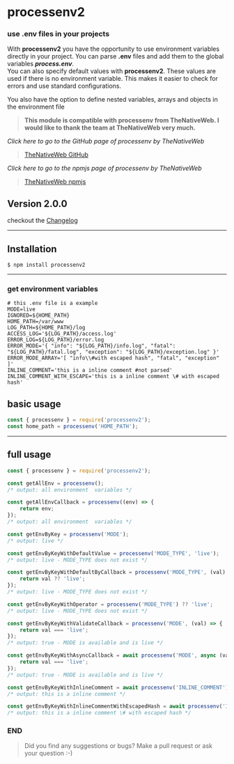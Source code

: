 # processenv2

### use .env files in your projects

With **processenv2** you have the opportunity to use environment variables directly in your project.
You can parse **.env** files and add them to the global variables **_process.env_**.  
You can also specify default values with **processenv2**. These values are used if there is no environment variable.
This makes it easier to check for errors and use standard configurations.

You also have the option to define nested variables, arrays and objects in the environment file

> **This module is compatible with processenv from TheNativeWeb. I would like to thank the team at TheNativeWeb very much.**

_Click here to go to the GitHub page of processenv by TheNativeWeb_

> [TheNativeWeb GitHub](https://github.com/thenativeweb/processenv)

_Click here to go to the npmjs page of processenv by TheNativeWeb_

> [TheNativeWeb npmjs](https://www.npmjs.com/package/processenv)

## Version 2.0.0
checkout the [Changelog](CHANGELOG.md)

---

## Installation

```shell
$ npm install processenv2
```

---

### get environment variables

```dotenv
# this .env file is a example
MODE=live
IGNORED=${HOME_PATH}
HOME_PATH=/var/www
LOG_PATH=${HOME_PATH}/log
ACCESS_LOG='${LOG_PATH}/access.log'
ERROR_LOG=${LOG_PATH}/error.log
ERROR_MODE='{ "info": "${LOG_PATH}/info.log", "fatal": "${LOG_PATH}/fatal.log", "exception": "${LOG_PATH}/exception.log" }'
ERROR_MODE_ARRAY='[ "info\\#with escaped hash", "fatal", "exception" ]'
INLINE_COMMENT='this is a inline comment #not parsed'
INLINE_COMMENT_WITH_ESCAPE='this is a inline comment \# with escaped hash'
```

## basic usage

```js
const { processenv } = require('processenv2');
const home_path = processenv('HOME_PATH');
```

---

## full usage

```js
const { processenv } = require('processenv2');

const getAllEnv = processenv();
/* output: all environment  variables */

const getAllEnvCallback = processenv((env) => {
    return env;
});
/* output: all environment  variables */

const getEnvByKey = processenv('MODE');
/* output: live */

const getEnvByKeyWithDefaultValue = processenv('MODE_TYPE', 'live');
/* output: live - MODE_TYPE does not exist */

const getEnvByKeyWithDefaultByCallback = processenv('MODE_TYPE', (val) => {
    return val ?? 'live';
});
/* output: live - MODE_TYPE does not exist */

const getEnvByKeyWithOperator = processenv('MODE_TYPE') ?? 'live';
/* output: live - MODE_TYPE does not exist */

const getEnvByKeyWithValidateCallback = processenv('MODE', (val) => {
    return val === 'live';
});
/* output: true - MODE is available and is live */

const getEnvByKeyWithAsyncCallback = await processenv('MODE', async (val) => {
    return val === 'live';
});
/* output: true - MODE is available and is live */

const getEnvByKeyWithInlineComment = await processenv('INLINE_COMMENT');
/* output: this is a inline comment */

const getEnvByKeyWithInlineCommentWithEscapedHash = await processenv('INLINE_COMMENT_WITH_ESCAPE_HASH');
/* output: this is a inline comment \# with escaped hash */
```

### END

> Did you find any suggestions or bugs? Make a pull request or ask your question :-)
